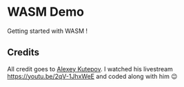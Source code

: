 # WASM Demo

Getting started with WASM !

## Credits

All credit goes to [Alexey Kutepov](https://github.com/rexim). I watched his livestream https://youtu.be/2qV-1JhxWeE and coded along with him 😉
